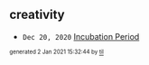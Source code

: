 ## creativity


* <code>Dec 20, 2020</code> [Incubation Period](2020-12-20T18-13-12-incubation-period.md)

<sup><sub>generated 2 Jan 2021 15:32:44 by <a href='https://github.com/senorprogrammer/til'>til</a></sub></sup>
